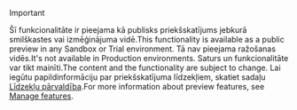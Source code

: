 > [!IMPORTANT]
> <span data-ttu-id="60006-101">Šī funkcionalitāte ir pieejama kā publisks priekšskatījums jebkurā smilškastes vai izmēģinājuma vidē.</span><span class="sxs-lookup"><span data-stu-id="60006-101">This functionality is available as a public preview in any Sandbox or Trial environment.</span></span> <span data-ttu-id="60006-102">Tā nav pieejama ražošanas vidēs.</span><span class="sxs-lookup"><span data-stu-id="60006-102">It's not available in Production environments.</span></span> <span data-ttu-id="60006-103">Saturs un funkcionalitāte var tikt mainīti.</span><span class="sxs-lookup"><span data-stu-id="60006-103">The content and the functionality are subject to change.</span></span> <span data-ttu-id="60006-104">Lai iegūtu papildinformāciju par priekšskatījuma līdzekļiem, skatiet sadaļu [Līdzekļu pārvaldība](../hr-admin-manage-features.md).</span><span class="sxs-lookup"><span data-stu-id="60006-104">For more information about preview features, see [Manage features](../hr-admin-manage-features.md).</span></span>